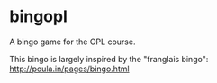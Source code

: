 # bingopl
A bingo game for the OPL course.

This bingo is largely inspired by the "franglais bingo": http://poula.in/pages/bingo.html
